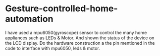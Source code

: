 # Gesture-controlled-home-automation
I have used a mpu6050(gyroscope) sensor to control the many home appliances such as LEDs &amp; Motor. And shown the status of the device on the LCD display. 
Do the hardware construction a the pin mentioned in the code to interface with mpu6050, leds & motor.
